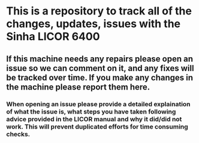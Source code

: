# This is a repository to track all of the changes, updates, issues with the Sinha LICOR 6400

## If this machine needs any repairs please open an issue so we can comment on it, and any fixes will be tracked over time. If you make any changes in the machine please report them here.

### When opening an issue please provide a detailed explaination of what the issue is, what steps you have taken following advice provided in the LICOR manual and why it did/did not work. This will prevent duplicated efforts for time consuming checks.